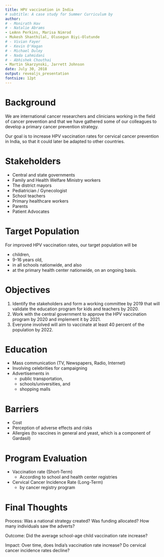 ```yaml
---
title: HPV vaccination in India
# subtitle: A case study for Summer Curriculum by
author:
# - Monirath Hav
# - Natalie Abrams
- LeAnn Perkins, Marisa Nimrod
- Mukesh Shanthilal, Olusegun Biyi-Olutunde
# - Vivian Fayer
# - Kevin O'Hagan
# - Michael Duley
# - Nada Lahmidani
# - Abhishek Chouthai
- Martin Skarzynski, Jarrett Johnson
date: July 30, 2018
output: revealjs_presentation
fontsize: 12pt
---
```


# Background
We are international cancer researchers and clinicians working in the field of cancer prevention and that we have gathered some of our colleagues to develop a primary cancer prevention strategy. 

Our goal is to increase HPV vaccination rates for cervical cancer prevention in India, so that it could later be adapted to other countries.

# Stakeholders

- Central and state governments
- Family and Health Welfare Ministry workers
- The district mayors
- Pediatrician / Gynecologist
- School teachers
- Primary healthcare workers
- Parents
- Patient Advocates

# Target Population

For improved HPV vaccination rates, our target population will be 

- children, 
- 9-16 years old, 
- in all schools nationwide, and also 
- at the primary health center nationwide, on an ongoing basis.

# Objectives

1. Identify the stakeholders and form a working committee by 2019 that will validate the education program for kids and teachers by 2020.
2. Work with the central government to approve the HPV vaccination program by 2020 and implement it by 2021.
3. Everyone involved will aim to vaccinate at least 40 percent of the population by 2022.

# Education

- Mass communication (TV, Newspapers, Radio, Internet)
- Involving celebrities for campaigning
- Advertisements in 
    - public transportation, 
    - schools/universities, and 
    - shopping malls


# Barriers

- Cost
- Perception of adverse effects and risks
- Allergies (to vaccines in general and yeast, which is a component of Gardasil)


# Program Evaluation

- Vaccination rate (Short-Term)
    - According to school and health center registries
- Cervical Cancer Incidence Rate (Long-Term)
    - by cancer registry program

# Final Thoughts

Process: Was a national strategy created? Was funding allocated? How many individuals saw the adverts?

Outcome: Did the average school-age child vaccination rate increase?

Impact: Over time, does India’s vaccination rate increase? Do cervical cancer incidence rates decline?

